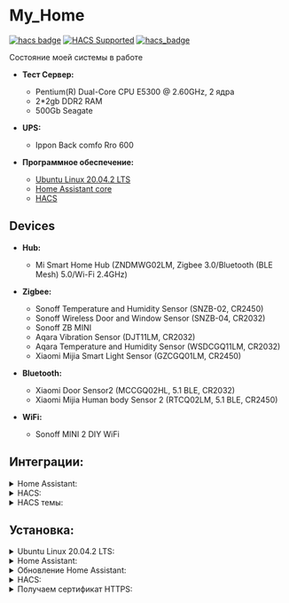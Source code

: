 # My_Home

[![hacs badge](https://img.shields.io/badge/HACS-Default-orange.svg)](https://github.com/custom-components/hacs)
[![HACS Supported](https://img.shields.io/badge/HACS-Supported-green.svg)](https://hacs.xyz)
[![hacs_badge](https://img.shields.io/badge/HACS-Custom-orange.svg)](https://github.com/custom-components/hacs)

Состояние моей системы в работе


- **Тест Сервер:**

  - Pentium(R) Dual-Core CPU E5300 @ 2.60GHz, 2 ядра
  - 2*2gb DDR2 RAM
  - 500Gb Seagate

- **UPS:**
  - Ippon Back comfo Rro 600

- **Программное обеспечение:** 

  - [Ubuntu Linux 20.04.2 LTS](https://releases.ubuntu.com/20.04/)
  - [Home Assistant core](https://www.home-assistant.io/installation/linux#install-home-assistant-core)
  - [HACS](https://hacs.xyz/)

## Devices
- **Hub:**
  - Mi Smart Home Hub (ZNDMWG02LM, Zigbee 3.0/Bluetooth (BLE Mesh) 5.0/Wi-Fi 2.4GHz)

- **Zigbee:**
  - Sonoff Temperature and Humidity Sensor (SNZB-02, CR2450)
  - Sonoff Wireless Door and Window Sensor (SNZB-04, CR2032)
  - Sonoff ZB MINI
  - Aqara Vibration Sensor (DJT11LM, CR2032)
  - Aqara Temperature and Humidity Sensor (WSDCGQ11LM, CR2032)
  - Xiaomi Mijia Smart Light Sensor (GZCGQ01LM, CR2450)

- **Bluetooth:**
  - Xiaomi Door Sensor2 (MCCGQ02HL, 5.1 BLE, CR2032)
  - Xiaomi Mijia Human body Sensor 2 (RTCQ02LM, 5.1 BLE, CR2450)

- **WiFi:**
  - Sonoff MINI 2 DIY WiFi

## Интеграции:
<details><summary>Home Assistant:</summary>
<p>

  * [Zigbee Home Automation](https://www.home-assistant.io/integrations/zha/)
  * [AirVisual Cloud API](https://www.home-assistant.io/integrations/airvisual)
  * [Google Cast](https://www.home-assistant.io/integrations/cast)
  * [Meteorologisk institutt (Met.no)](https://www.home-assistant.io/integrations/met)
  * [MQTT](https://www.home-assistant.io/integrations/mqtt)
  * [Network UPS Tools (NUT)](https://www.home-assistant.io/integrations/nut)
  * [OpenWeatherMap](https://www.home-assistant.io/integrations/openweathermap)
  * [Plex Media Server](https://www.home-assistant.io/integrations/plex)
  * [Samsung Smart TV](https://www.home-assistant.io/integrations/samsungtv)
  * [Speedtest.net](https://www.home-assistant.io/integrations/speedtestdotnet)
  * [UPnP/IGD](https://www.home-assistant.io/integrations/upnp)

  * [Local IP Address](https://www.home-assistant.io/integrations/local_ip)
  * [Mobile App](https://www.home-assistant.io/integrations/mobile_app)
  * [Shopping List](https://www.home-assistant.io/integrations/shopping_list)
  * [Certificate Expiry](https://www.home-assistant.io/integrations/cert_expiry)
  
  

</p>
</details>
  

<details><summary>HACS:</summary>
<p>


  * [Xiaomi Gateway 3](https://github.com/AlexxIT/XiaomiGateway3)
  * [SonoffLAN](https://github.com/AlexxIT/SonoffLAN)
  * [YandexStation](https://github.com/AlexxIT/YandexStation)
  
  * [StartTime](https://github.com/AlexxIT/StartTime)
  * [MorphNumbers](https://github.com/AlexxIT/MorphNumbers)
  * [PythonScriptsPro](https://github.com/AlexxIT/PythonScriptsPro)
  
  * [Alarmo](https://github.com/nielsfaber/alarmo)

  * [scheduler-component](https://github.com/nielsfaber/scheduler-component)





  * [hass-lkcomu-interrao (ЕЛК ЖКХ «Интер РАО»)](https://github.com/alryaz/hass-lkcomu-interrao)

  * [Scheduler-component](https://github.com/nielsfaber/scheduler-component)
  * [Sensor.yandex_maps](https://github.com/custom-components/sensor.yandex_maps)
  * [irrigation_unlimited](https://github.com/rgc99/irrigation_unlimited)
  * [yandex_smart_home](https://github.com/dmitry-k/yandex_smart_home)



  * [weather-card](https://github.com/bramkragten/weather-card)
  * [flex-table-card](https://github.com/custom-cards/flex-table-card)
  * [mini-graph-card](https://github.com/kalkih/mini-graph-card)
  * [lovelace-auto-entities](https://github.com/thomasloven/lovelace-auto-entities)
  * [mini-media-player](https://github.com/kalkih/mini-media-player)
  * [scheduler-card](https://github.com/nielsfaber/scheduler-card)
  * [stack-in-card](https://github.com/custom-cards/stack-in-card)
  * [battery-state-card](https://github.com/maxwroc/battery-state-card)
  * [hass-bha-icons](https://github.com/hulkhaugen/hass-bha-icons)
  * [ha-lovelace-elapsed-time-card](https://github.com/kirbo/ha-lovelace-elapsed-time-card)
  * [lovelace-tempometer-gauge-card](https://github.com/SNoof85/lovelace-tempometer-gauge-card)
  * [air-visual-card](https://github.com/dnguyen800/air-visual-card)
  * [ha-yandex-icons](https://github.com/iswitch/ha-yandex-icons)
  * [simple-thermostat](https://github.com/nervetattoo/simple-thermostat)
  * [vertical-stack-in-card](https://github.com/ofekashery/vertical-stack-in-card)
  * [mini-humidifier](https://github.com/artem-sedykh/mini-humidifier)
  * [lovelace-multiple-entity-row](https://github.com/benct/lovelace-multiple-entity-row)
  * [logbook-card](https://github.com/royto/logbook-card)

  * [home-assistant-sun-card](https://github.com/AitorDB/home-assistant-sun-card)
  * [zha-network-card](https://github.com/dmulcahey/zha-network-card)
  * [apexcharts-card](https://github.com/RomRider/apexcharts-card#yaxis-options-multi-y-axis)
  * [lovelace-fold-entity-row](https://github.com/thomasloven/lovelace-fold-entity-row)
  * [lovelace-layout-card](https://github.com/thomasloven/lovelace-layout-card)

  * [hass-yandex-music-browser](https://github.com/alryaz/hass-yandex-music-browser)
  * [hass-moscow-pgu](https://github.com/alryaz/hass-moscow-pgu)
  * [SamsungTV Tizen](https://github.com/jaruba/ha-samsungtv-tizen)
  * [button-card](https://github.com/custom-cards/button-card)
  * [timer-bar-card](https://github.com/rianadon/timer-bar-card)
  * [hass-node-red](https://github.com/zachowj/hass-node-red)
  * [lovelace-card-mod](https://github.com/thomasloven/lovelace-card-mod)
  * [ha-gismeteo](https://github.com/Limych/ha-gismeteo)
  * [simple-weather-card](https://github.com/kalkih/simple-weather-card)
  * [slider-button-card](https://github.com/mattieha/slider-button-card)
  * [lovelace-card-mod](https://github.com/thomasloven/lovelace-card-mod)

  
</p>
</details>
  

  
  
  
<details><summary>HACS темы:</summary>
<p>
  
</p>
</details>

## Установка:
<details><summary>Ubuntu Linux 20.04.2 LTS:</summary>
<p>



  
  
 </p>
</details> 




<details><summary>Home Assistant:</summary>
<p>

1. Обновляем систему "Ubuntu Server" до актуального состояния
```shell
sudo apt-get update
```
```shell
sudo apt-get upgrade -y
```
2. После обновления системы устанавливаем необходимые компоненты и зависимости. 
```shell
sudo apt-get install python3 python3-dev python3-venv python3-pip libffi-dev libssl-dev autoconf build-essential
```
2.1 Соглошаемся
```shell
Y
``` 
  
3. Создаем нового системного пользователя с домашней папкой для запуска и работы ядра Home Assistant, назовем его homeassistant. Добавим его в группу dialout для взаимодействия с устройствами Z-Wave и ZigBee
```shell
sudo useradd -rm homeassistant -G dialout
```   
  
4.  Далее создаем папку для ядра Home Assistant и устанавливаем пользователя homeassistant для неё владельцем 
```shell
cd /srv
```   
```shell
sudo mkdir homeassistant
```  
```shell
sudo chown homeassistant:homeassistant /srv/homeassistant
```   
  
5. Теперь создаем виртуальное окружение для ядра Home Assistant, делаем это для учетной записи homeassistant 
```shell
sudo -u homeassistant -H -s 
```   
```shell
cd /srv/homeassistant
```  
```shell
python3 -m venv .
```  
```shell
source bin/activate
```   
  
6.  После активации виртуальной среды выполняем установку необходимого пакета Python
```shell
python3 -m pip install wheel
```   
  
7. По завершении установки пакета Python приступаем к установке Home Assistant
```shell
pip3 install homeassistant
```   
8. Запускаем наш Home Assistant в первый раз. При первом запуске в домашнем каталоге пользователя homeassistant (/home/homeassistant) будет создана папка .homeassistant, в которой будут находится конфигурационные файлы системы
 ```shell
hass
```   

9. Первый запуск может занимать 5-10 МИНУТ, после чего проверяем доступность установленной системы через браузер http://192.168.Х.ХХ:8123 

10. Прерываем работу запущенной системы
```shell
Ctrl+C
```   

10.1 Выходим из учетной записи пользователя homeassistant   
```shell
exit
```    
  
11. Создаем файл для запуска сервиса при старте системы
```shell
sudo nano /etc/systemd/system/homeassistant@homeassistant.service
```   
  
11.1 Заполняем его
```yaml
[Unit]
Description=Home Assistant
After=network-online.target
[Service]
Type=simple
User=%i
WorkingDirectory=/home/%i/.homeassistant
ExecStart=/srv/homeassistant/bin/hass -c "/home/%i/.homeassistant"

[Install]
WantedBy=multi-user.target
``` 
  
11.2 Выходим
```shell
Ctrl+X
Y
Enter
```    
  
12. Запускаем сервис
```shell
sudo systemctl --system daemon-reload
``` 
```shell
sudo systemctl enable homeassistant@homeassistant.service
``` 
```shell
sudo systemctl start homeassistant@homeassistant.service
``` 
  
13. Проверяем работу сервиса
```shell
sudo systemctl status homeassistant@homeassistant.service
``` 
  
13.1 Проверяем доступность установленной системы через браузер http://192.168.Х.ХХ:8123

13.2 Выходим
```shell
Ctrl+X
```     
  
14. Перезагружаем систему
```shell
su reboot
```  

</p>
</details> 
  
<details><summary>Обновление Home Assistant:</summary>
<p>
  
1. Вводим
```shell
sudo -u homeassistant -H -s
``` 
```shell
source /srv/homeassistant/bin/activate
``` 
```shell
pip3 install --upgrade homeassistant
```   
```shell
exit
```   

2. После обновления выполняем перезапуск службы
```shell
sudo systemctl restart homeassistant@homeassistant.service
```
2.1 Проверяем доступность установленной системы через браузер http://192.168.Х.ХХ:8123
    
3. Перезагружаем систему
```shell
su reboot
```
</p>
</details>
 


<details><summary>HACS:</summary>
<p>

1. Сначала нам надо создать новую папку для кастомных компонентов
```shell
cd /home/homeassistant/.homeassistant/
```
```shell
sudo mkdir custom_components
```
```shell
sudo chmod 777 custom_components/
```

2. Устанавливаем unzip, потому что его нет в штатной поставке Ubuntu
```shell
sudo apt install unzip
```

3. Запускаем скрипт установки
```shell
wget -q -O - https://install.hacs.xyz | bash -
```

3. 1 Установка должна завершиться надписью "Installation completed".
```shell
INFO: Creating HACS directory...
INFO: Unpacking HACS...
INFO: Removing HACS zip file...
INFO: Installation complete.
```
  
4. Перезагружаем систему
```shell
su reboot
```
  
</p>
</details>   
  


<details><summary>Получаем сертификат HTTPS:</summary>
<p>

1. Теперь нам необходимо поставить пакет для запроса и получения ssl сертификата
```shell
sudo apt-get install certbot
```

2. Получаем сертификат ХХХХХХХХХ-водим свои данные
```shell
sudo certbot certonly --standalone --email ХХХХХХХХХ@gmail.com  -d ХХХХХХХХХ.asuscomm.com
```

2.1 Если все сделано правильно, вывод команды будет примерно такой
```shell
Saving debug log to /var/log/letsencrypt/letsencrypt.log
Plugins selected: Authenticator standalone, Installer None
Obtaining a new certificate
Performing the following challenges:
http-01 challenge for your.domain.org
Waiting for verification...
Cleaning up challenges

IMPORTANT NOTES:
 - Congratulations<span class="cm-variable-2"></span><span class="cm-variable-2"></span><span class="cm-variable-2"></span><span class="cm-variable-2"></span>! Your certificate and chain have been saved at:
   /etc/letsencrypt/live/your.domain.org/fullchain.pem
   Your key file has been saved at:
   /etc/letsencrypt/live/your.domain.org/privkey.pem
   Your cert will expire on 2019-02-19. To obtain a new or tweaked
   version of this certificate in the future, simply run certbot
   again. To non-interactively renew *all* of your certificates, run
   "certbot renew"
 - If<span class="cm-variable-2"></span><span class="cm-variable-2"></span><span class="cm-variable-2"></span><span class="cm-variable-2"></span> you like Certbot, please consider supporting our work by:

   Donating to ISRG / Let's Encrypt:   https://letsencrypt.org/donate
   Donating to EFF:                    https://eff.org/donate-le
```

3. Теперь нам необходимо копировать полученные сертификаты в папку настроек HA. Делаем следующее
```shell
cd /home/homeassistant/.homeassistant/
```
```shell
sudo cp /etc/letsencrypt/live/ХХХХХХХХХ.asuscomm.com/fullchain.pem fullchain.pem
```
```shell
sudo cp /etc/letsencrypt/live/ХХХХХХХХХ.asuscomm.com/privkey.pem privkey.pem
```
```shell
sudo chown -R homeassistant:homeassistant /home/homeassistant/.homeassistant/
```

4. После открываем файл configuration.yaml вашего HA удобным для вас способом и в разделе http: прописываем следующее
```yaml
http:
  ssl_certificate: /home/homeassistant/.homeassistant/fullchain.pem
  ssl_key: /home/homeassistant/.homeassistant/privkey.pem
```

Теперь наконец можем перезагрузить нашу систему

 ```shell
su reboot
```
  
и попробовать перейти на его вебморду, используя свеженастроеный https используя адрес вида https://ХХХХХХХХХ.asuscomm.com проверив тем самым, что все настроено правильно. 

P.S. Не забывайте, что сертификаты выдаются сроком на три месяца, и спустя этот срок, необходимо будет повторить действия из раздела "Получаем сертификат" п.2.

</p>
</details> 














